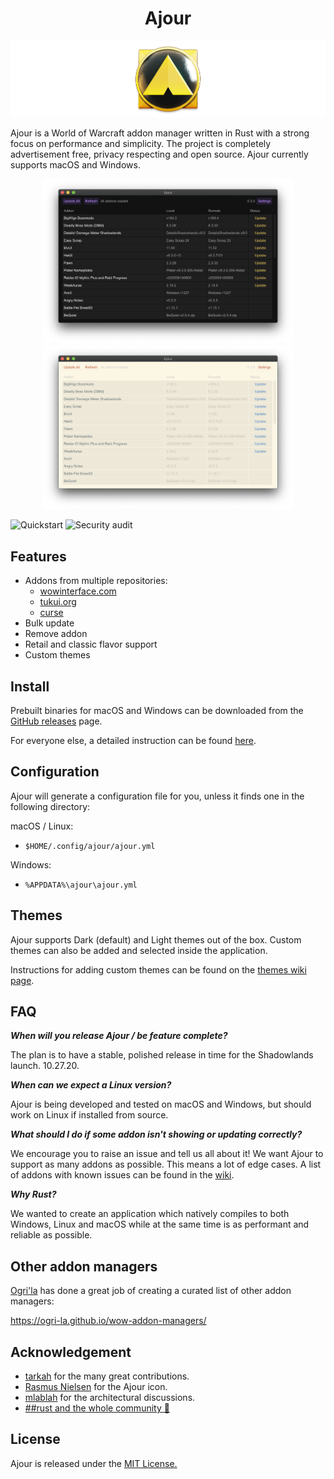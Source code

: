 <h1 align="center">Ajour</h1>

![](./resources/screenshots/ajour-banner.png)

Ajour is a World of Warcraft addon manager written in Rust with a strong focus on performance and simplicity. The project is completely advertisement free, privacy respecting and open source. Ajour currently supports macOS and Windows.

<p align="center">
  <img width="400"
       alt="Ajour with default Dark theme"
       src="./resources/screenshots/ajour-0.3.0a.png">
    <img width="400"
       alt="Ajour with Solarized Light theme"
       src="./resources/screenshots/ajour-0.3.0b.png">
</p>

![Quickstart](https://github.com/casperstorm/ajour/workflows/Quickstart/badge.svg)
![Security audit](https://github.com/casperstorm/ajour/workflows/Security%20audit/badge.svg)

## Features

- Addons from multiple repositories:
  - [wowinterface.com](https://www.wowinterface.com/addons.php)
  - [tukui.org](https://www.tukui.org/)
  - [curse](https://www.curseforge.com/wow/addons)
- Bulk update
- Remove addon
- Retail and classic flavor support
- Custom themes

## Install 

Prebuilt binaries for macOS and Windows can be downloaded from the [GitHub releases](https://github.com/casperstorm/ajour/releases) page.

For everyone else, a detailed instruction can be found [here](https://github.com/casperstorm/ajour/blob/master/INSTALL.md).

## Configuration

Ajour will generate a configuration file for you, unless it finds one in the following directory:

macOS / Linux:
- `$HOME/.config/ajour/ajour.yml`

Windows:

- `%APPDATA%\ajour\ajour.yml`

## Themes

Ajour supports Dark (default) and Light themes out of the box. Custom themes can also be added and selected inside the application.

Instructions for adding custom themes can be found on the [themes wiki page](https://github.com/casperstorm/ajour/wiki/Themes).

## FAQ

**_When will you release Ajour / be feature complete?_**

The plan is to have a stable, polished release in time for the Shadowlands launch. 10.27.20.

**_When can we expect a Linux version?_**

Ajour is being developed and tested on macOS and Windows, but should work on Linux if installed from source.

**_What should I do if some addon isn't showing or updating correctly?_**

We encourage you to raise an issue and tell us all about it! We want Ajour to support as many addons as possible. This means a lot of edge cases. A list of addons with known issues can be found in the [wiki](https://github.com/casperstorm/ajour/wiki/Addons-with-known-issues).

**_Why Rust?_**

We wanted to create an application which natively compiles to both Windows, Linux and macOS while at the same time is as performant and reliable as possible.

## Other addon managers

[Ogri'la](https://github.com/ogri-la) has done a great job of creating a curated list of other addon managers:

https://ogri-la.github.io/wow-addon-managers/

## Acknowledgement

- [tarkah](https://github.com/tarkah) for the many great contributions. 
- [Rasmus Nielsen](https://rasmusnielsen.dk/) for the Ajour icon.
- [mlablah](https://github.com/mlablah) for the architectural discussions.
- [##rust and the whole community 🦀](https://webchat.freenode.net/?channels=##rust)

## License

Ajour is released under the [MIT License.](https://github.com/casperstorm/ajour/blob/master/LICENSE)

